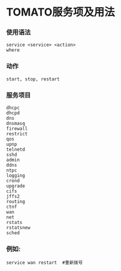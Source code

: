 # TOMATO服务项及用法

### 使用语法
   
    service <service> <action>
    where 


###  <action> 动作   
  
    start, stop, restart

###  <service> 服务项目  
   
    dhcpc
    dhcpd
    dns
    dnsmasq
    firewall
    restrict
    qos
    upnp
    telnetd
    sshd
    admin
    ddns
    ntpc
    logging
    crond
    upgrade
    cifs
    jffs2
    routing
    ctnf
    wan
    net
    rstats
    rstatsnew
    sched
    
### 例如:     
    service wan restart  #重新拨号   
